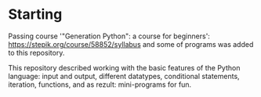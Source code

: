 # Starting
Passing course '"Generation Python": a course for beginners': https://stepik.org/course/58852/syllabus and some of programs was added to this repository.

This repository described working with the basic features of the Python language: input and output, 
different datatypes, conditional statements, iteration, functions, and as rezult: mini-programs for fun.

